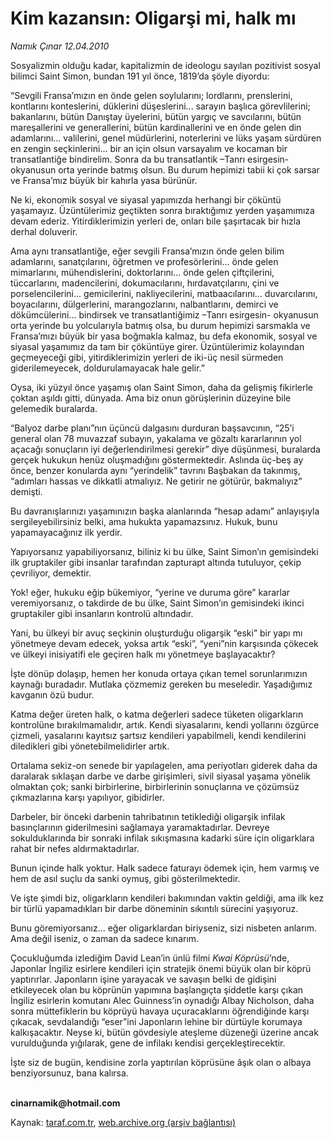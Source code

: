# Kim kazansın: Oligarşi mi, halk mı

*Namık Çınar 12.04.2010*

<div class="yazi"><p>Sosyalizmin olduğu kadar, kapitalizmin de ideologu sayılan pozitivist sosyal bilimci Saint Simon, bundan 191 yıl önce, 1819’da şöyle diyordu:</p>
<p>“Sevgili Fransa’mızın en önde gelen soylularını; lordlarını, prenslerini, kontlarını konteslerini, düklerini düşeslerini... sarayın başlıca görevlilerini; bakanlarını, bütün Danıştay üyelerini, bütün yargıç ve savcılarını, bütün mareşallerini ve generallerini, bütün kardinallerini ve en önde gelen din adamlarını... valilerini, genel müdürlerini, noterlerini ve lüks yaşam sürdüren en zengin seçkinlerini... bir an için olsun varsayalım ve kocaman bir transatlantiğe bindirelim. Sonra da bu transatlantik –Tanrı esirgesin- okyanusun orta yerinde batmış olsun. Bu durum hepimizi tabii ki çok sarsar ve Fransa’mız büyük bir kahırla yasa bürünür. </p>
<p>Ne ki, ekonomik sosyal ve siyasal yapımızda herhangi bir çöküntü yaşamayız. Üzüntülerimiz geçtikten sonra bıraktığımız yerden yaşamımıza devam ederiz. Yitirdiklerimizin yerleri de, onları bile şaşırtacak bir hızla derhal doluverir.</p>
<p>Ama aynı transatlantiğe, eğer sevgili Fransa’mızın önde gelen bilim adamlarını, sanatçılarını, öğretmen ve profesörlerini... önde gelen mimarlarını, mühendislerini, doktorlarını... önde gelen çiftçilerini, tüccarlarını, madencilerini, dokumacılarını, hırdavatçılarını, çini ve porselencilerini... gemicilerini, nakliyecilerini, matbaacılarını... duvarcılarını, boyacılarını, dülgerlerini, marangozlarını, nalbantlarını, demirci ve dökümcülerini... bindirsek ve transatlantiğimiz –Tanrı esirgesin- okyanusun orta yerinde bu yolcularıyla batmış olsa, bu durum hepimizi sarsmakla ve Fransa’mızı büyük bir yasa boğmakla kalmaz, bu defa ekonomik, sosyal ve siyasal yaşamımız da tam bir çöküntüye girer. Üzüntülerimiz kolayından geçmeyeceği gibi, yitirdiklerimizin yerleri de iki-üç nesil sürmeden giderilemeyecek, doldurulamayacak hale gelir.”</p>
<p>Oysa, iki yüzyıl önce yaşamış olan Saint Simon, daha da gelişmiş fikirlerle çoktan aşıldı gitti, dünyada. Ama biz onun görüşlerinin düzeyine bile gelemedik buralarda.</p>
<p>“Balyoz darbe planı”nın üçüncü dalgasını durduran başsavcının, “25’i general olan 78 muvazzaf subayın, yakalama ve gözaltı kararlarının yol açacağı sonuçların iyi değerlendirilmesi gerekir” diye düşünmesi, buralarda gerçek hukukun henüz oluşmadığını göstermektedir. Aslında üç-beş ay önce, benzer konularda aynı “yerindelik” tavrını Başbakan da takınmış, “adımları hassas ve dikkatli atmalıyız. Ne getirir ne götürür, bakmalıyız” demişti. </p>
<p>Bu davranışlarınızı yaşamınızın başka alanlarında “hesap adamı” anlayışıyla sergileyebilirsiniz belki, ama hukukta yapamazsınız. Hukuk, bunu yapamayacağınız ilk yerdir. </p>
<p>Yapıyorsanız yapabiliyorsanız, biliniz ki bu ülke, Saint Simon’ın gemisindeki ilk gruptakiler gibi insanlar tarafından zapturapt altında tutuluyor, çekip çevriliyor, demektir.</p>
<p>Yok! eğer, hukuku eğip bükemiyor, “yerine ve duruma göre” kararlar veremiyorsanız, o takdirde de bu ülke, Saint Simon’ın gemisindeki ikinci gruptakiler gibi insanların kontrolü altındadır.</p>
<p>Yani, bu ülkeyi bir avuç seçkinin oluşturduğu oligarşik “eski” bir yapı mı yönetmeye devam edecek, yoksa artık “eski”, “yeni”nin karşısında çökecek ve ülkeyi inisiyatifi ele geçiren halk mı yönetmeye başlayacaktır?</p>
<p>İşte dönüp dolaşıp, hemen her konuda ortaya çıkan temel sorunlarımızın kaynağı buradadır. Mutlaka çözmemiz gereken bu meseledir. Yaşadığımız kavganın özü budur.</p>
<p>Katma değer üreten halk, o katma değerleri sadece tüketen oligarkların kontrolüne bırakılmamalıdır, artık. Kendi siyasalarını, kendi yollarını özgürce çizmeli, yasalarını kayıtsız şartsız kendileri yapabilmeli, kendi kendilerini diledikleri gibi yönetebilmelidirler artık.</p>
<p>Ortalama sekiz-on senede bir yapılagelen, ama periyotları giderek daha da daralarak sıklaşan darbe ve darbe girişimleri, sivil siyasal yaşama yönelik olmaktan çok; sanki birbirlerine, birbirlerinin sonuçlarına ve çözümsüz çıkmazlarına karşı yapılıyor, gibidirler.</p>
<p>Darbeler, bir önceki darbenin tahribatının tetiklediği oligarşik infilak basınçlarının giderilmesini sağlamaya yaramaktadırlar. Devreye sokulduklarında bir sonraki infilak sıkışmasına kadarki süre için oligarklara rahat bir nefes aldırmaktadırlar.</p>
<p>Bunun içinde halk yoktur. Halk sadece faturayı ödemek için, hem varmış ve hem de asıl suçlu da sanki oymuş, gibi gösterilmektedir.</p>
<p>Ve işte şimdi biz, oligarkların kendileri bakımından vaktin geldiği, ama ilk kez bir türlü yapamadıkları bir darbe döneminin sıkıntılı sürecini yaşıyoruz.</p>
<p>Bunu göremiyorsanız... eğer oligarklardan biriyseniz, sizi nisbeten anlarım. Ama değil iseniz, o zaman da sadece kınarım. </p>
<p>Çocukluğumda izlediğim David Lean’in ünlü filmi <i>Kwai Köprüsü</i>’nde, Japonlar İngiliz esirlere kendileri için stratejik önemi büyük olan bir köprü yaptırırlar. Japonların işine yarayacak ve savaşın belki de gidişini etkileyecek olan bu köprünün yapımına başlangıçta şiddetle karşı çıkan İngiliz esirlerin komutanı Alec Guinness’in oynadığı Albay Nicholson, daha sonra müttefiklerin bu köprüyü havaya uçuracaklarını öğrendiğinde karşı çıkacak, sevdalandığı “eser”ini Japonların lehine bir dürtüyle korumaya kalkışacaktır. Neyse ki, bütün gövdesiyle ateşleme düzeneği üzerine ancak vurulduğunda yığılarak, gene de infilakı kendisi gerçekleştirecektir. </p>
<p>İşte siz de bugün, kendisine zorla yaptırılan köprüsüne âşık olan o albaya benziyorsunuz, bana kalırsa.</p>
<p><b><br/>cinarnamik@hotmail.com</b></p></div>

Kaynak: [taraf.com.tr](http://www.taraf.com.tr:80/makale/10858.htm), [web.archive.org (arşiv bağlantısı)](http://web.archive.org/web/20100415181135/http://www.taraf.com.tr:80/makale/10858.htm)
